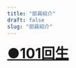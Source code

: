 ```yaml
---
title: "部員紹介"
draft: false
slug: "部員紹介"
---
```


<div onclick="obj=document.getElementById('open').style; obj.display=(obj.display=='none')?'block':'none';">
<a style="cursor:pointer;"><font size="6"><u><b>●101回生</b></u></font></a>
</div>
<div id="open" style="display:none;clear:both;">

<h3><b><br>'30年度部長 H﨑<br></b></h3>
<font size="3"><b>このホームページの共同制作者。C言語、iPhoneアプリ開発、電子工作、Arduino、人工知能、自作PC、それからギターにも手を出して、自分でも、もはや何がしたいのか分からなくなっている人。<br><br></b></font>

<h3><b>'30年度副部長 S.H.<br><br></b></h3>
<h3><b>Y本<br></b></h3>
<font size="4"><b><br></b></font>

</div>
